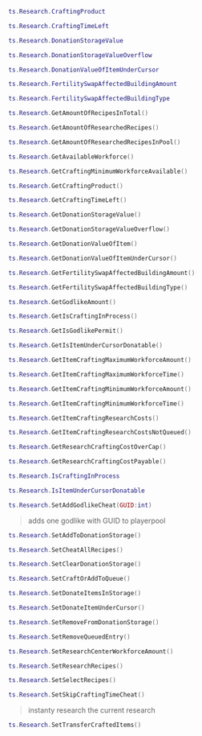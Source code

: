 ```lua
ts.Research.CraftingProduct
```


```lua
ts.Research.CraftingTimeLeft
```


```lua
ts.Research.DonationStorageValue
```


```lua
ts.Research.DonationStorageValueOverflow
```


```lua
ts.Research.DonationValueOfItemUnderCursor
```


```lua
ts.Research.FertilitySwapAffectedBuildingAmount
```


```lua
ts.Research.FertilitySwapAffectedBuildingType
```


```lua
ts.Research.GetAmountOfRecipesInTotal()
```


```lua
ts.Research.GetAmountOfResearchedRecipes()
```


```lua
ts.Research.GetAmountOfResearchedRecipesInPool()
```


```lua
ts.Research.GetAvailableWorkforce()
```


```lua
ts.Research.GetCraftingMinimumWorkforceAvailable()
```


```lua
ts.Research.GetCraftingProduct()
```


```lua
ts.Research.GetCraftingTimeLeft()
```


```lua
ts.Research.GetDonationStorageValue()
```


```lua
ts.Research.GetDonationStorageValueOverflow()
```


```lua
ts.Research.GetDonationValueOfItem()
```


```lua
ts.Research.GetDonationValueOfItemUnderCursor()
```


```lua
ts.Research.GetFertilitySwapAffectedBuildingAmount()
```


```lua
ts.Research.GetFertilitySwapAffectedBuildingType()
```


```lua
ts.Research.GetGodlikeAmount()
```


```lua
ts.Research.GetIsCraftingInProcess()
```


```lua
ts.Research.GetIsGodlikePermit()
```


```lua
ts.Research.GetIsItemUnderCursorDonatable()
```


```lua
ts.Research.GetItemCraftingMaximumWorkforceAmount()
```


```lua
ts.Research.GetItemCraftingMaximumWorkforceTime()
```


```lua
ts.Research.GetItemCraftingMinimumWorkforceAmount()
```


```lua
ts.Research.GetItemCraftingMinimumWorkforceTime()
```


```lua
ts.Research.GetItemCraftingResearchCosts()
```


```lua
ts.Research.GetItemCraftingResearchCostsNotQueued()
```


```lua
ts.Research.GetResearchCraftingCostOverCap()
```


```lua
ts.Research.GetResearchCraftingCostPayable()
```


```lua
ts.Research.IsCraftingInProcess
```


```lua
ts.Research.IsItemUnderCursorDonatable
```


```lua
ts.Research.SetAddGodlikeCheat(GUID:int)
```
> adds one godlike with GUID to playerpool


```lua
ts.Research.SetAddToDonationStorage()
```


```lua
ts.Research.SetCheatAllRecipes()
```


```lua
ts.Research.SetClearDonationStorage()
```


```lua
ts.Research.SetCraftOrAddToQueue()
```


```lua
ts.Research.SetDonateItemsInStorage()
```


```lua
ts.Research.SetDonateItemUnderCursor()
```


```lua
ts.Research.SetRemoveFromDonationStorage()
```


```lua
ts.Research.SetRemoveQueuedEntry()
```


```lua
ts.Research.SetResearchCenterWorkforceAmount()
```


```lua
ts.Research.SetResearchRecipes()
```


```lua
ts.Research.SetSelectRecipes()
```


```lua
ts.Research.SetSkipCraftingTimeCheat()
```
> instanty research the current research

```lua
ts.Research.SetTransferCraftedItems()
```

